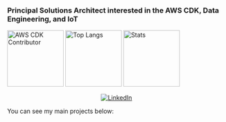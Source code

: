 ### Principal Solutions Architect interested in the AWS CDK, Data Engineering, and IoT

<p align="left"> 
  <img alt="AWS CDK Contributor" height="130px" src="https://cdk-stats.vercel.app/api?username=randyridgley" />
  <img alt="Top Langs" height="130px" src="https://github-readme-stats.vercel.app/api/top-langs/?username=randyridgley&layout=compact&show_icons=true&theme=tokyonight" />
  <img alt="Stats" height="130px" src="https://github-readme-stats.vercel.app/api?username=randyridgley&layout=compact&show_icons=true&theme=tokyonight" />
</p>
<p align="center">
  <a href="https://www.linkedin.com/in/randyridgley/"><img alt="LinkedIn" src="https://img.shields.io/badge/linkedin%20-%230077B5.svg?&style=for-the-badge&logo=linkedin&logoColor=white"/></a>
</p>
You can see my main projects below:

<!--
**randyridgley/randyridgley** is a ✨ _special_ ✨ repository because its `README.md` (this file) appears on your GitHub profile.

Here are some ideas to get you started:

- 🔭 I’m currently working on ...
- 🌱 I’m currently learning ...
- 👯 I’m looking to collaborate on ...
- 🤔 I’m looking for help with ...
- 💬 Ask me about ...
- 📫 How to reach me: ...
- 😄 Pronouns: ...
- ⚡ Fun fact: ...
-->
